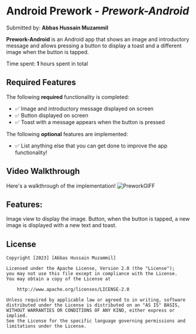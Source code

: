 # Android Prework - *Prework-Android*

Submitted by: **Abbas Hussain Muzammil**

**Prework-Android** is an Android app that shows an image and introductory message and allows pressing a button to display a toast and a different image when the button is tapped. 

Time spent: **1** hours spent in total

## Required Features

The following **required** functionality is completed:

* ✅ Image and introductory message displayed on screen
* ✅ Button displayed on screen
* ✅ Toast with a message appears when the button is pressed 

The following **optional** features are implemented:

* ✅  List anything else that you can get done to improve the app functionality!

## Video Walkthrough

Here's a walkthrough of the implementation! ![PreworkGIFF](https://github.com/Abbas-Hussain-Muzammil/prework/assets/87604394/ab9e0368-263d-44f7-8858-fa9cfaf9544c)

 ## Features:
Image view to display the image.
Button, when the button is tapped, a new image is displayed with a new text and toast.

## License

    Copyright [2023] [Abbas Hussain Muzammil]

    Licensed under the Apache License, Version 2.0 (the "License");
    you may not use this file except in compliance with the License.
    You may obtain a copy of the License at

        http://www.apache.org/licenses/LICENSE-2.0

    Unless required by applicable law or agreed to in writing, software
    distributed under the License is distributed on an "AS IS" BASIS,
    WITHOUT WARRANTIES OR CONDITIONS OF ANY KIND, either express or implied.
    See the License for the specific language governing permissions and
    limitations under the License.
